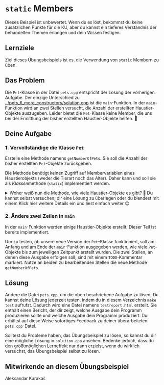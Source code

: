 # `static` Members

Dieses Beispiel ist unbewertet. Wenn du es löst, bekommst du keine zusätzlichen Punkte für die KU, aber du kannst ein tieferes Verständnis der behandelten Themen erlangen und dein Wissen festigen.

## Lernziele

Ziel dieses Übungsbeispiels ist es, die Verwendung von `static` Membern zu üben.

## Das Problem

Die `Pet`-Klasse in der Datei `pets.cpp` entspricht der Lösung der vorherigen Aufgabe. Der einzige Unterschied zu [../pets_6_more_constructors/solution.cpp](../pets_6_more_constructors/solution.cpp) ist die `main`-Funktion. In der `main`-Funktion wird an zwei Stellen versucht, die Anzahl der erstellten Haustier-Objekte auszugeben. Leider bietet die `Pet`-Klasse keine Member, die uns bei der Ermittlung der bisher erstellten Haustier-Objekte helfen. 🙁️

## Deine Aufgabe

### 1. Vervollständige die Klasse `Pet`
Erstelle eine Methode namens `getNumberOfPets`. Sie soll die Anzahl der bisher erstellten `Pet`-Objekte zurückgeben.

Die Methode benötigt keinen Zugriff auf Membervariablen eines Haustierobjekts (weder die Tierart noch das Alter). Daher kann und soll sie als *Klassen*methode (`static`) implementiert werden.

<details>
<summary>Woher weiß nun die Methode, wie viele Haustier-Objekte es gibt? 🤔️ Du kannst selbst versuchen, dir eine Lösung zu überlegen oder du blendest mit einem Klick hier weitere Details ein und liest einfach weiter 😉️</summary>

Die Lösung ist, die Anzahl der bisher erstellten `Pet`-Objekte in einer Variablen zu speichern. Diese Variable soll beim Erstellen eines Haustier-Objekts – also im Konstruktor – um eins erhöht werden. Da mit einer solchen Variable Haustiere gezählt werden, sollte sie auch Teil der `Pet`-Klasse sein.

Achtung, diese Variable kann nicht einfach eine herkömmliche Membervariable wie das Alter (`age_`) sein! Grund: Jedes Tier hat ein **eigenes** Alter aber _kein_ Tier hat eine **eigene** Anzahl an bisher erstellten Haustier-Objekten.

Die Anzahl der bisher erstellten Haustier-Objekte ist also eine **Eigenschaft der `Pet`-Klasse**. Daher speichern wir die Anzahl der bisher erstellten Haustier-Objekte in einer _Klassenvariable_, für welche wir das Schlüsselwort `static` verwenden.

Erstelle also eine private `static` Membervariable (vom Typ `unsigned`) namens `number_of_pets_`, welche im Konstruktor um eins erhöht wird. Der Wert dieser Variable soll von der zu schreibenden Methode `getNumberOfPets` zurückgegeben werden.

<table>
  <thead>
    <tr>
      <td align="left" style="font-weight: bold; vertical-align: top;">
        Hinweis:
      </td>
      <td>
        Wir bezeichnen nicht-<code>static</code> Membervariablen – also solche, deren Wert sich von Objekt zu Objekt unterscheiden kann – auch als <em>Instanzvariablen</em>, um hervorzuheben, dass es sich um keine Klassenvariablen (<code>static</code>) handelt. Die Membervariable <code>age_</code> ist zum Beispiel eine Instanzvariable. Die Membervariable <code>number_of_pets_</code> soll eine Klassenvariable sein. 
      </td>
    </tr>
  </thead>

  <tbody>
  </tbody>
</table>


</details>


### 2. Ändere zwei Zeilen in `main`
In der `main`-Funktion werden einige Haustier-Objekte erstellt. Dieser Teil ist bereits implementiert.

Um zu testen, ob unsere neue Version der `Pet`-Klasse funktioniert, soll am Anfang und am Ende der `main`-Funktion ausgegeben werden, wie viele `Pet`-Objekte bis zum jeweiligen Zeitpunkt erstellt wurden. Die zwei Stellen, an denen diese Ausgabe erfolgen soll, sind mit einem `TODO`-Kommentar markiert. Nutze an beiden zu bearbeitenden Stellen die neue Methode `getNumberOfPets`.


## Lösung

Ändere die Datei `pets.cpp`, um die oben beschriebene Aufgabe zu lösen. Du kannst deine Lösung jederzeit testen, indem du in diesem Verzeichnis `make test` aufrufst. Dadurch wird eine Datei namens `testreport.html` erstellt. Sie enthält einen Bericht, der dir zeigt, welche Ausgabe dein Programm produzieren sollte und welche Ausgabe dein Programm produziert. Du erhältst auf diese Weise sofortiges Feedback zu deiner überarbeiteten `pets.cpp`-Datei.

Solltest du Probleme haben, das Übungsbeispiel zu lösen, so kannst du dir eine mögliche Lösung in `solution.cpp` ansehen. Bedenke jedoch, dass du den größtmöglichen Lerneffekt nur dann erzielst, wenn du wirklich versuchst, das Übungsbeispiel selbst zu lösen.

## Mitwirkende an diesem Übungsbeispiel
Aleksandar Karakaš